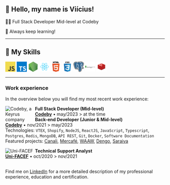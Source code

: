 ## 💙 Hello, my name is <strong>Viícius</strong>!

👨‍💻 Full Stack Developer Mid-level at Codeby

💬 Always keep learning!

---

## 🚀 My Skills

<code><img height="32" src="https://raw.githubusercontent.com/github/explore/80688e429a7d4ef2fca1e82350fe8e3517d3494d/topics/javascript/javascript.png" alt="Javascript"/></code>
<code><img height="32" src="https://raw.githubusercontent.com/github/explore/80688e429a7d4ef2fca1e82350fe8e3517d3494d/topics/typescript/typescript.png" alt="Typescript"/></code>
<code><img height="32" src="https://raw.githubusercontent.com/github/explore/80688e429a7d4ef2fca1e82350fe8e3517d3494d/topics/nodejs/nodejs.png" alt="Nodejs"/></code>
<code><img height="32" src="https://raw.githubusercontent.com/github/explore/80688e429a7d4ef2fca1e82350fe8e3517d3494d/topics/react/react.png" alt="React"/></code>
<code><img height="32" src="https://raw.githubusercontent.com/github/explore/80688e429a7d4ef2fca1e82350fe8e3517d3494d/topics/html/html.png" alt="HTML5"/></code>
<code><img height="32" src="https://raw.githubusercontent.com/github/explore/80688e429a7d4ef2fca1e82350fe8e3517d3494d/topics/css/css.png" alt="CSS"/></code>
<code><img height="32" src="https://raw.githubusercontent.com/github/explore/80688e429a7d4ef2fca1e82350fe8e3517d3494d/topics/postgresql/postgresql.png" alt="PostegreSQL"/></code>
<code><img height="32" src="https://raw.githubusercontent.com/github/explore/80688e429a7d4ef2fca1e82350fe8e3517d3494d/topics/mongodb/mongodb.png" alt="MongoDB"/></code>
<code><img height="32" src="https://raw.githubusercontent.com/github/explore/50fe8e3517d3494d/topics/redis/redis.png" alt="Redis"/></code>

---

### Work experience

In the overview below you will find my most recent work experience:

[<img align="left" width="94px" alt="Codeby, a Keyrus company" src="https://codeby.global/cdn/shop/files/logo-default-v2.png?v=1684868339&width=500"/>](https://codeby.global/)

**Full Stack Developer (Mid-level)** \
[**Codeby**](https://codeby.global/) • may/2023 > at the time \
**Back-end Developer (Junior & Mid-level)** \
[**Codeby**](https://codeby.global/) • nov/2021 > may/2023 \
Technologies: `VTEX`, `Shopify`, `NodeJS`, `ReactJS`, `JavaScript`, `Typescript`, `Postgres`, `Redis`, `MongoDB`, `API REST`, `Git`, `Docker`, `Software Documentation` \
Featured projects: [Canali](https://www.canali.com/), [Mercafé](https://www.mercafe.com.br/), [WAAW](https://waaw.com.br/), [Dengo](https://www.dengo.com.br/), [Saraiva](https://www.saraiva.com.br/)
<br/>

[<img align="left" width="94px" alt="Uni-FACEF" src="https://appribeirao.com.br/uploads/associados/Uni_FACEF_MUNICIPAL_PNG_ugzcmtvxviajs0m.png"/>](https://www.unifacef.com.br/)

**Technical Support Analyst** \
[**Uni-FACEF**](https://www.unifacef.com.br/) • oct/2020 > nov/2021 \
<br/>

Find me on [LinkedIn](https://www.linkedin.com/in/vin%C3%ADcius-gabriel-9b02091b5/) for a more detailed description of my professional experience, education and certification.
